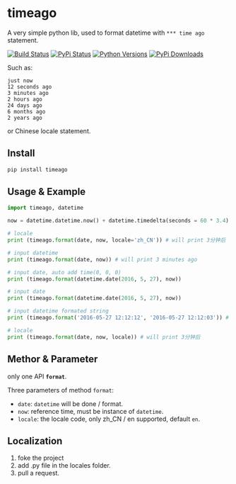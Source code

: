 # timeago

A very simple python lib, used to format datetime with `*** time ago` statement.

[![Build Status](https://travis-ci.org/hustcc/timeago.svg?branch=master)](https://travis-ci.org/hustcc/timeago) [![PyPi Status](https://img.shields.io/pypi/v/timeago.svg)](https://pypi.python.org/pypi/timeago) [![Python Versions](https://img.shields.io/pypi/pyversions/timeago.svg)](https://pypi.python.org/pypi/timeago) [![PyPi Downloads](https://img.shields.io/pypi/dm/timeago.svg)](https://pypi.python.org/pypi/timeago)

Such as: 

```
just now
12 seconds ago
3 minutes ago
2 hours ago
24 days ago
6 months ago
2 years ago
```

or Chinese locale statement.

## Install

```sh
pip install timeago
```


## Usage & Example

```py
import timeago, datetime

now = datetime.datetime.now() + datetime.timedelta(seconds = 60 * 3.4)

# locale
print (timeago.format(date, now, locale='zh_CN')) # will print 3分钟后

# input datetime
print (timeago.format(date, now)) # will print 3 minutes ago

# input date, auto add time(0, 0, 0)
print (timeago.format(datetime.date(2016, 5, 27), now))

# input date
print (timeago.format(datetime.date(2016, 5, 27), now))

# input datetime formated string
print (timeago.format('2016-05-27 12:12:12', '2016-05-27 12:12:03')) # will print just now

# locale
print (timeago.format(date, now, locale)) # will print 3分钟后
```


## Methor & Parameter

only one API **`format`**.

Three parameters of method `format`:

 - `date`: `datetime` will be done / format.
 - `now`: reference time, must be instance of `datetime`.
 - `locale`: the locale code, only zh_CN / en supported, default `en`.



## Localization

1. foke the project
2. add <locale>.py file in the locales folder.
3. pull a request.